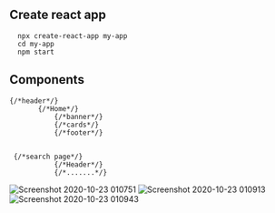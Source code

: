 ## Create react app
 
``` 
  npx create-react-app my-app
  cd my-app
  npm start
```

## Components

```
{/*header*/}
       {/*Home*/}
           {/*banner*/}
           {/*cards*/}
           {/*footer*/}


 {/*search page*/}
           {/*Header*/}
           {/*.......*/}
```

![Screenshot 2020-10-23 010751](https://user-images.githubusercontent.com/46296076/96922127-13532780-14cd-11eb-9e83-c3f4d9869300.png)
![Screenshot 2020-10-23 010913](https://user-images.githubusercontent.com/46296076/96922161-1b12cc00-14cd-11eb-8af6-4cff125b6ebb.png)
![Screenshot 2020-10-23 010943](https://user-images.githubusercontent.com/46296076/96922170-1f3ee980-14cd-11eb-9849-9519c38415f1.png)

